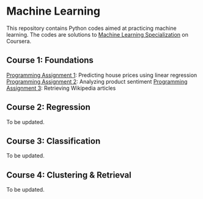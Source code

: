 # Machine Learning
This repository contains Python codes aimed at practicing machine learning. The codes are solutions to [Machine Learning Specialization](https://www.coursera.org/specializations/machine-learning#courses) on Coursera.

## Course 1: Foundations
[Programming Assignment 1](PA1.ipynb): Predicting house prices using linear regression
[Programming Assignment 2](PA2.ipynb): Analyzing product sentiment 
[Programming Assignment 3](PA3.ipynb): Retrieving Wikipedia articles 

## Course 2: Regression
To be updated.

## Course 3: Classification
To be updated.

## Course 4: Clustering & Retrieval
To be updated.
